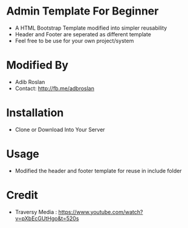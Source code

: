 # Admin Template For Beginner
- A HTML Bootstrap Template modified into simpler reusability
- Header and Footer are seperated as different template
- Feel free to be use for your own project/system
 
# Modified By
- Adib Roslan
- Contact: http://fb.me/adbroslan

# Installation
- Clone or Download Into Your Server

# Usage
- Modified the header and footer template for reuse in include folder

# Credit
- Traversy Media : https://www.youtube.com/watch?v=pXbEcGUtHgo&t=520s

